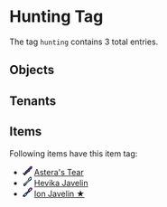 # Hunting Tag

The tag `hunting` contains 3 total entries.

## Objects

## Tenants

## Items

Following items have this item tag:

- <img src="https://raw.githubusercontent.com/Ceterai/Enternia/main/items/throwables/ct_astera_tear.png" alt="Astera's Tear icon" loading="lazy" height=16px width="auto" /> [Astera's Tear](https://ceterai.github.io/MyEnternia/Wiki/Astera'sTear)
- <img src="https://raw.githubusercontent.com/Ceterai/Enternia/main/items/throwables/ct_hevika_javelin.png" alt="Hevika Javelin icon" loading="lazy" height=16px width="auto" /> [Hevika Javelin](https://ceterai.github.io/MyEnternia/Wiki/HevikaJavelin)
- <img src="https://raw.githubusercontent.com/Ceterai/Enternia/main/items/throwables/ct_ion_javelin.png" alt="Ion Javelin ★ icon" loading="lazy" height=16px width="auto" /> [Ion Javelin ★](https://ceterai.github.io/MyEnternia/Wiki/IonJavelin)
